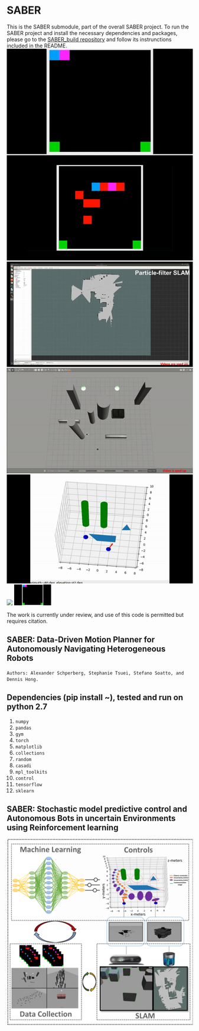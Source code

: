# SABER
This is the SABER submodule, part of the overall SABER project. To run the SABER project and install the necessary dependencies and packages, please go to the [SABER_build repository](https://github.com/stephanietsuei/SABER_build) and follow its instrunctions included in the README.
![](gif_1.gif)![](gif_2.gif)![](gif_3.gif)![](gif_4.gif)![](gif_5.gif)![](gif_6.gif)
<img src="https://github.com/AlexS28/SABER/blob/master/gif_1.gif" width="100">

The work is currently under review, and use of this code is permitted but requires citation.

## SABER: Data-Driven Motion Planner for Autonomously Navigating Heterogeneous Robots
`Authors: Alexander Schperberg, Stephanie Tsuei, Stefano Soatto, and Dennis Hong.`
## Dependencies (pip install ~), tested and run on python 2.7
1. `numpy`
2. `pandas`
3. `gym`
4. `torch`
5. `matplotlib`
6. `collections`
7. `random`
8. `casadi`
9. `mpl_toolkits`
10. `control`
11. `tensorflow`
12. `sklearn`
## SABER: Stochastic model predictive control and Autonomous Bots in uncertain Environments using Reinforcement learning
![](intro_pic.png)
